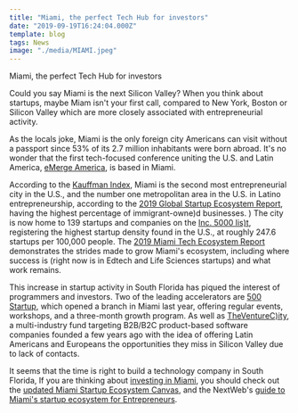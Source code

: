 ```yaml
---
title: "Miami, the perfect Tech Hub for investors"
date: "2019-09-19T16:24:04.000Z"
template: blog
tags: News
image: "./media/MIAMI.jpeg"
---
```


<title-2>Miami, the perfect Tech Hub for investors</title-2>

Could you say Miami is the next Silicon Valley? When you think about startups, maybe Miam isn't your first call, compared to New York, Boston or Silicon Valley which are more closely associated with entrepreneurial activity. 

As the locals joke, Miami is the only foreign city Americans can visit without a passport since 53% of its 2.7 million inhabitants were born abroad. It's no wonder that the first tech-focused conference uniting the U.S. and Latin America, [eMerge America](https://emergeamericas.com/), is based in Miami.

According to the [Kauffman Index](https://indicators.kauffman.org/), Miami is the second most entrepreneurial city in the U.S., and the number one metropolitan area in the U.S. in Latino entrepreneurship, according to the [2019 Global Startup Ecosystem Report](https://startupgenome.com/reports), having the highest percentage of immigrant-owne)d businesses. 
)
The city is now home to 139 startups and companies on the [Inc. 5000 lis)t](https://www.inc.com/inc5000/2019/top-private-companies-2019-inc5000.html), registering the highest startup density found in the U.S., at roughly 247.6 startups per 100,000 people. The [2019 Miami Tech Ecosystem Report](http://www.miamidda.com/wp-content/uploads/2019MiamiDDATechReport-.pdf) demonstrates the strides made to grow Miami's ecosystem, including where success is (right now is in Edtech and Life Sciences startups) and what work remains.

This increase in startup activity in South Florida has piqued the interest of programmers and investors. Two of the leading accelerators are [500 Startup](https://500.co/), which opened a branch in Miami last year, offering regular events, workshops, and a three-month growth program. As well as  [TheVentureC)ity](https://theventure.city/en/), a multi-industry fund targeting B2B/B2C product-based software companies founded a few years ago with the idea of offering Latin Americans and Europeans the opportunities they miss in Silicon Valley due to lack of contacts.

It seems that the time is right to build a technology company in South Florida, If you are thinking about [investing in Miami](https://startupgenome.com/ecosystems/miami), you should check out the  [updated Miami Startup Ecosystem Canvas](https://fi.co/insight/the-south-florida-startup-ecosystem-canvas-a-giant-list-of-startup-resources-in-south-florida), and the NextWeb's [guide to Miami's startup ecosystem for Entrepreneurs](https://thenextweb.com/podium/2019/07/15/an-entrepreneurs-guide-to-miamis-startup-ecosystem/).
